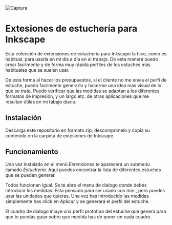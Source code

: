 ![Captura](https://user-images.githubusercontent.com/99470557/161514480-00a97758-1966-48aa-a7bf-5cd46dea574d.PNG)

# Extesiones de estuchería para Inkscape
Esta colección de extensiones de estuchería para Inkscape la hice, como es habitual, para usarla en mi día a día en el trabajo. De esta manerá puedo crear facilmente y de forma muy rápida perfiles de los estuches más habituales que se suelen usar.

De esta forma al hacer los presupuestos, si el cliente no me envia el perfi de estuche, puedo facilmente generarlo y hacerme una idea más visual de lo que se trata. Puedo verificar que las medidas se adaptan a los diferentes formatos de impresión, y un largo etc. de otras aplicaciones que me resultan útiles en mi tabajo diario.

## Instalación
Descarga este repositorío en formato zip, descomprimelo y copia su contenido en la carpeta de extesiones de Inkscape.

## Funcionamiento
Una vez instalado en el menú *Extensiones* te aparecerá un submenú llamado *Estucheria*. Aquí puedes encontrar la lista de diferentes estuches que se pueden generar.

Todos funcionan igual. Se te abre el menu de dialogo donde debes introducir las medidas. Esta pensado para ser usado con mm., pero puedes usar las unidades que quieras. Una vez has introducido las medidas simplemente has click en *Aplicar* y se generará el perfíl del estuche.

El cuadro de dialogo inluye una perfil prototipo del estuche que generá para que te puedas guiar sobre que medida has de poner en cada cuadro.
